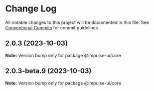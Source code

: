 # Change Log

All notable changes to this project will be documented in this file.
See [Conventional Commits](https://conventionalcommits.org) for commit guidelines.

## 2.0.3 (2023-10-03)

**Note:** Version bump only for package @impulse-ui/core





## 2.0.3-beta.9 (2023-10-03)

**Note:** Version bump only for package @impulse-ui/core
